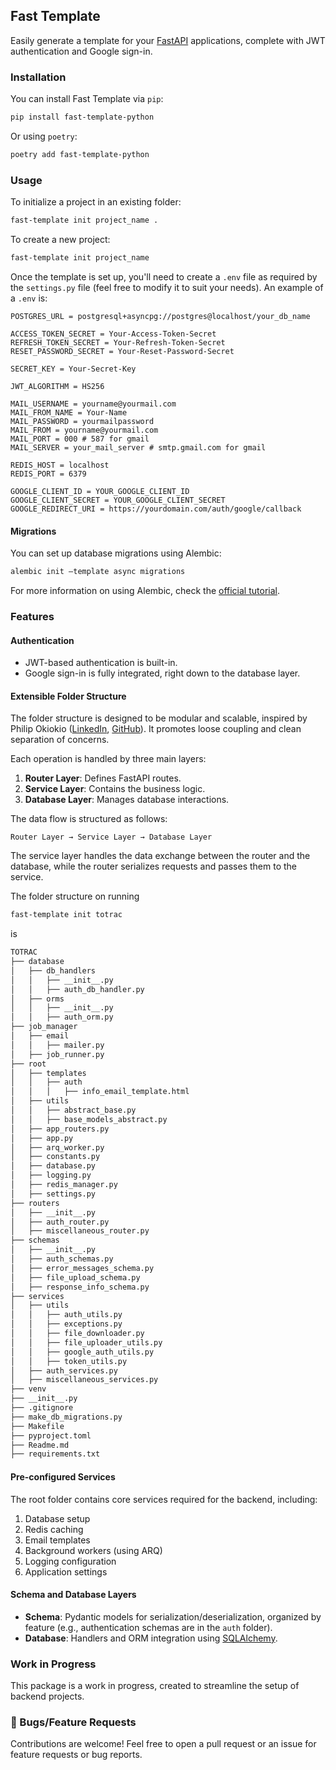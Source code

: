 ## Fast Template

Easily generate a template for your [FastAPI](http://fastapi.tiangolo.com) applications, complete with JWT authentication and Google sign-in.

### Installation

You can install Fast Template via `pip`:

```sh
pip install fast-template-python
```

Or using `poetry`:

```sh
poetry add fast-template-python
```

### Usage

To initialize a project in an existing folder:

```sh
fast-template init project_name .
```

To create a new project:

```sh
fast-template init project_name
```

Once the template is set up, you'll need to create a `.env` file as required by the `settings.py` file (feel free to modify it to suit your needs).
An example of a `.env` is:
```
POSTGRES_URL = postgresql+asyncpg://postgres@localhost/your_db_name

ACCESS_TOKEN_SECRET = Your-Access-Token-Secret
REFRESH_TOKEN_SECRET = Your-Refresh-Token-Secret
RESET_PASSWORD_SECRET = Your-Reset-Password-Secret

SECRET_KEY = Your-Secret-Key

JWT_ALGORITHM = HS256

MAIL_USERNAME = yourname@yourmail.com
MAIL_FROM_NAME = Your-Name
MAIL_PASSWORD = yourmailpassword
MAIL_FROM = yourname@yourmail.com
MAIL_PORT = 000 # 587 for gmail
MAIL_SERVER = your_mail_server # smtp.gmail.com for gmail

REDIS_HOST = localhost
REDIS_PORT = 6379

GOOGLE_CLIENT_ID = YOUR_GOOGLE_CLIENT_ID
GOOGLE_CLIENT_SECRET = YOUR_GOOGLE_CLIENT_SECRET
GOOGLE_REDIRECT_URI = https://yourdomain.com/auth/google/callback
```

#### Migrations

You can set up database migrations using Alembic:

```sh
alembic init —template async migrations
```

For more information on using Alembic, check the [official tutorial](https://alembic.sqlalchemy.org/en/latest/tutorial.html#creating-an-environment).

### Features

#### Authentication
- JWT-based authentication is built-in.
- Google sign-in is fully integrated, right down to the database layer.

#### Extensible Folder Structure
The folder structure is designed to be modular and scalable, inspired by Philip Okiokio ([LinkedIn](https://www.linkedin.com/in/philip-okiokio/), [GitHub](https://github.com/philipokiokio)). It promotes loose coupling and clean separation of concerns.

Each operation is handled by three main layers:
1. **Router Layer**: Defines FastAPI routes.
2. **Service Layer**: Contains the business logic.
3. **Database Layer**: Manages database interactions.

The data flow is structured as follows:

```
Router Layer → Service Layer → Database Layer
```

The service layer handles the data exchange between the router and the database, while the router serializes requests and passes them to the service.

The folder structure on running
```sh
fast-template init totrac
```
is
```md
TOTRAC
├── database
│   ├── db_handlers
│   │   ├── __init__.py
│   │   ├── auth_db_handler.py
│   ├── orms
│   │   ├── __init__.py
│   │   ├── auth_orm.py
├── job_manager
│   ├── email
│   │   ├── mailer.py
│   ├── job_runner.py
├── root
│   ├── templates
│   │   ├── auth
│   │   │   ├── info_email_template.html
│   ├── utils
│   │   ├── abstract_base.py
│   │   ├── base_models_abstract.py
│   ├── app_routers.py
│   ├── app.py
│   ├── arq_worker.py
│   ├── constants.py
│   ├── database.py
│   ├── logging.py
│   ├── redis_manager.py
│   ├── settings.py
├── routers
│   ├── __init__.py
│   ├── auth_router.py
│   ├── miscellaneous_router.py
├── schemas
│   ├── __init__.py
│   ├── auth_schemas.py
│   ├── error_messages_schema.py
│   ├── file_upload_schema.py
│   ├── response_info_schema.py
├── services
│   ├── utils
│   │   ├── auth_utils.py
│   │   ├── exceptions.py
│   │   ├── file_downloader.py
│   │   ├── file_uploader_utils.py
│   │   ├── google_auth_utils.py
│   │   ├── token_utils.py
│   ├── auth_services.py
│   ├── miscellaneous_services.py
├── venv
├── __init__.py
├── .gitignore
├── make_db_migrations.py
├── Makefile
├── pyproject.toml
├── Readme.md
├── requirements.txt

```

#### Pre-configured Services
The root folder contains core services required for the backend, including:
1. Database setup
2. Redis caching
3. Email templates
4. Background workers (using ARQ)
5. Logging configuration
6. Application settings

#### Schema and Database Layers
- **Schema**: Pydantic models for serialization/deserialization, organized by feature (e.g., authentication schemas are in the `auth` folder).
- **Database**: Handlers and ORM integration using [SQLAlchemy](http://sqlalchemy.org).

### Work in Progress
This package is a work in progress, created to streamline the setup of backend projects.

### 🐛 Bugs/Feature Requests

Contributions are welcome! Feel free to open a pull request or an issue for feature requests or bug reports.

